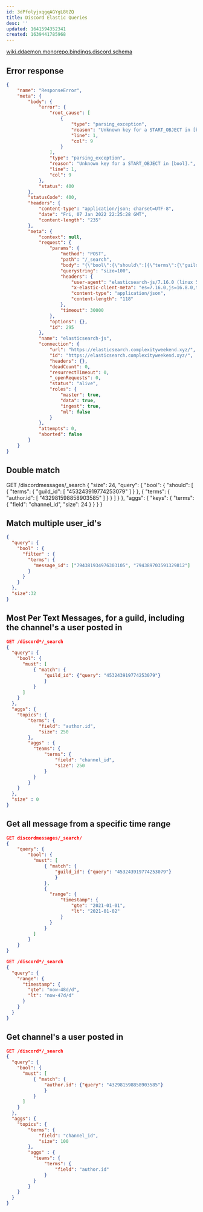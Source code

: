 ```yaml
---
id: 3dPfolyjxqgqAGYgL8tZQ
title: Discord Elastic Queries
desc: ''
updated: 1641594352341
created: 1639441785968
---
```


[wiki.ddaemon.monorepo.bindings.discord.schema](Discord%20Schema)

## Error response

``` json
{
    "name": "ResponseError",
    "meta": {
        "body": {
            "error": {
                "root_cause": [
                    {
                        "type": "parsing_exception",
                        "reason": "Unknown key for a START_OBJECT in [bool].",
                        "line": 1,
                        "col": 9
                    }
                ],
                "type": "parsing_exception",
                "reason": "Unknown key for a START_OBJECT in [bool].",
                "line": 1,
                "col": 9
            },
            "status": 400
        },
        "statusCode": 400,
        "headers": {
            "content-type": "application/json; charset=UTF-8",
            "date": "Fri, 07 Jan 2022 22:25:28 GMT",
            "content-length": "235"
        },
        "meta": {
            "context": null,
            "request": {
                "params": {
                    "method": "POST",
                    "path": "/_search",
                    "body": "{\"bool\":{\"should\":[{\"terms\":{\"guild_id\":[\"453243919774253079\"](%5C%22453243919774253079%5C%22)}},{\"terms\":{\"author.id\":[\"432981598858903585\"](%5C%22432981598858903585%5C%22)}}]}}",
                    "querystring": "size=100",
                    "headers": {
                        "user-agent": "elasticsearch-js/7.16.0 (linux 5.13.0-7620-generic-x64; Node.js v16.8.0)",
                        "x-elastic-client-meta": "es=7.16.0,js=16.8.0,t=7.16.0,hc=16.8.0",
                        "content-type": "application/json",
                        "content-length": "118"
                    },
                    "timeout": 30000
                },
                "options": {},
                "id": 295
            },
            "name": "elasticsearch-js",
            "connection": {
                "url": "https://elasticsearch.complexityweekend.xyz/",
                "id": "https://elasticsearch.complexityweekend.xyz/",
                "headers": {},
                "deadCount": 0,
                "resurrectTimeout": 0,
                "_openRequests": 0,
                "status": "alive",
                "roles": {
                    "master": true,
                    "data": true,
                    "ingest": true,
                    "ml": false
                }
            },
            "attempts": 0,
            "aborted": false
        }
    }
}
```

## Double match

GET /discordmessages/_search
{
    "size": 24,
    "query": {
        "bool": {
            "should": [
                {
                  "terms": {
                    "guild_id": [
                        "453243919774253079"
                    ]
                  }
                },
                {
                  "terms": {
                    "author.id": [
                        "432981598858903585"
                    ]
                  }
                }
            ]
        }
    },
    "aggs": {
        "keys": {
            "terms": {
                "field": "channel_id",
                "size": 24
            }
        }
    }
}

## Match multiple user_id's

``` json
{
  "query": {
    "bool" : {
      "filter" : {
        "terms": {
          "message_id": ["794381934976303105", "794389703591329812"]
        }
      }
    }
  },
  "size":32
}
```

## Most Per Text Messages, for a guild, including the channel's a user posted in

``` json
GET /discord*/_search
{
  "query": {
    "bool": {
      "must": [
          { "match": {
              "guild_id": {"query": "453243919774253079"}
              }
          }
      ]
    }
  },
  "aggs": {
    "topics": {
        "terms": {
            "field": "author.id",
            "size": 250
        },
        "aggs" : {
          "teams": {
              "terms": {
                  "field": "channel_id",
                  "size": 250
              }
          }
        }
    }
  },
  "size" : 0
}
```

## Get all message from a specific time range

``` json
GET discordmessages/_search/
{
    "query": {
        "bool": {
          "must": [
              { "match": {
                  "guild_id": {"query": "453243919774253079"}
                  }
              },
              { 
                "range": {
                    "timestamp": {
                        "gte": "2021-01-01",
                        "lt": "2021-01-02"
                    }
                }
              }
          ]
        }
    }
}
```

``` json
GET /discord*/_search
{
  "query": {
    "range": {
      "timestamp": {
        "gte": "now-48d/d",
        "lt": "now-47d/d"
      }
    }
  }
}
```
## Get channel's a user posted in

``` json
GET /discord*/_search
{
  "query": {
    "bool": {
      "must": [
          { "match": {
              "author.id": {"query": "432981598858903585"}
              }
          }
      ]
    }
  },
  "aggs": {
    "topics": {
        "terms": {
            "field": "channel_id",
            "size": 100
        },
        "aggs" : {
          "teams": {
              "terms": {
                  "field": "author.id"
              }
          }
        }
    }
  }
}
```
